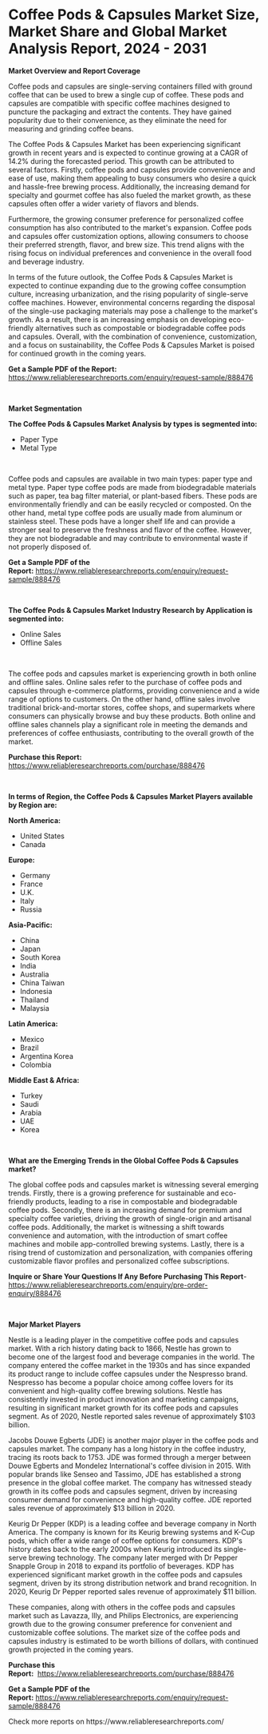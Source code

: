 <p><h1>Coffee Pods & Capsules Market Size, Market Share and Global Market Analysis Report, 2024 - 2031</h1></p><p><strong>Market Overview and Report Coverage</strong></p>
<p><p>Coffee pods and capsules are single-serving containers filled with ground coffee that can be used to brew a single cup of coffee. These pods and capsules are compatible with specific coffee machines designed to puncture the packaging and extract the contents. They have gained popularity due to their convenience, as they eliminate the need for measuring and grinding coffee beans.</p><p>The Coffee Pods & Capsules Market has been experiencing significant growth in recent years and is expected to continue growing at a CAGR of 14.2% during the forecasted period. This growth can be attributed to several factors. Firstly, coffee pods and capsules provide convenience and ease of use, making them appealing to busy consumers who desire a quick and hassle-free brewing process. Additionally, the increasing demand for specialty and gourmet coffee has also fueled the market growth, as these capsules often offer a wider variety of flavors and blends.</p><p>Furthermore, the growing consumer preference for personalized coffee consumption has also contributed to the market's expansion. Coffee pods and capsules offer customization options, allowing consumers to choose their preferred strength, flavor, and brew size. This trend aligns with the rising focus on individual preferences and convenience in the overall food and beverage industry.</p><p>In terms of the future outlook, the Coffee Pods & Capsules Market is expected to continue expanding due to the growing coffee consumption culture, increasing urbanization, and the rising popularity of single-serve coffee machines. However, environmental concerns regarding the disposal of the single-use packaging materials may pose a challenge to the market's growth. As a result, there is an increasing emphasis on developing eco-friendly alternatives such as compostable or biodegradable coffee pods and capsules. Overall, with the combination of convenience, customization, and a focus on sustainability, the Coffee Pods & Capsules Market is poised for continued growth in the coming years.</p></p>
<p><strong>Get a Sample PDF of the Report:</strong> <a href="https://www.reliableresearchreports.com/enquiry/request-sample/888476">https://www.reliableresearchreports.com/enquiry/request-sample/888476</a></p>
<p>&nbsp;</p>
<p><strong>Market Segmentation</strong></p>
<p><strong>The Coffee Pods & Capsules Market Analysis by types is segmented into:</strong></p>
<p><ul><li>Paper Type</li><li>Metal Type</li></ul></p>
<p>&nbsp;</p>
<p><p>Coffee pods and capsules are available in two main types: paper type and metal type. Paper type coffee pods are made from biodegradable materials such as paper, tea bag filter material, or plant-based fibers. These pods are environmentally friendly and can be easily recycled or composted. On the other hand, metal type coffee pods are usually made from aluminum or stainless steel. These pods have a longer shelf life and can provide a stronger seal to preserve the freshness and flavor of the coffee. However, they are not biodegradable and may contribute to environmental waste if not properly disposed of.</p></p>
<p><strong>Get a Sample PDF of the Report:</strong>&nbsp;<a href="https://www.reliableresearchreports.com/enquiry/request-sample/888476">https://www.reliableresearchreports.com/enquiry/request-sample/888476</a></p>
<p>&nbsp;</p>
<p><strong>The Coffee Pods & Capsules Market Industry Research by Application is segmented into:</strong></p>
<p><ul><li>Online Sales</li><li>Offline Sales</li></ul></p>
<p>&nbsp;</p>
<p><p>The coffee pods and capsules market is experiencing growth in both online and offline sales. Online sales refer to the purchase of coffee pods and capsules through e-commerce platforms, providing convenience and a wide range of options to customers. On the other hand, offline sales involve traditional brick-and-mortar stores, coffee shops, and supermarkets where consumers can physically browse and buy these products. Both online and offline sales channels play a significant role in meeting the demands and preferences of coffee enthusiasts, contributing to the overall growth of the market.</p></p>
<p><strong>Purchase this Report:</strong>&nbsp; <a href="https://www.reliableresearchreports.com/purchase/888476">https://www.reliableresearchreports.com/purchase/888476</a></p>
<p>&nbsp;</p>
<p><strong>In terms of Region, the Coffee Pods & Capsules Market Players available by Region are:</strong></p>
<p>
    <p> <strong> North America: </strong>
        <ul>
            <li>United States</li>
            <li>Canada</li>
        </ul>
        </p> 
    <p> <strong> Europe: </strong>
        <ul>
            <li>Germany</li>
            <li>France</li>
            <li>U.K.</li>
            <li>Italy</li>
            <li>Russia</li>
        </ul>
        </p> 
    <p> <strong> Asia-Pacific: </strong>
        <ul>
            <li>China</li>
            <li>Japan</li>
            <li>South Korea</li>
            <li>India</li>
            <li>Australia</li>
            <li>China Taiwan</li>
            <li>Indonesia</li>
            <li>Thailand</li>
            <li>Malaysia</li>
        </ul>
        </p> 
    <p> <strong> Latin America: </strong>
        <ul>
            <li>Mexico</li>
            <li>Brazil</li>
            <li>Argentina Korea</li>
            <li>Colombia</li>
        </ul>
        </p> 
    <p> <strong> Middle East & Africa: </strong>
        <ul>
            <li>Turkey</li>
            <li>Saudi</li>
            <li>Arabia</li>
            <li>UAE</li>
            <li>Korea</li>
        </ul>
    </p>
    </p>
<p>&nbsp;</p>
<p><strong>What are the Emerging Trends in the Global Coffee Pods & Capsules market?</strong></p>
<p><p>The global coffee pods and capsules market is witnessing several emerging trends. Firstly, there is a growing preference for sustainable and eco-friendly products, leading to a rise in compostable and biodegradable coffee pods. Secondly, there is an increasing demand for premium and specialty coffee varieties, driving the growth of single-origin and artisanal coffee pods. Additionally, the market is witnessing a shift towards convenience and automation, with the introduction of smart coffee machines and mobile app-controlled brewing systems. Lastly, there is a rising trend of customization and personalization, with companies offering customizable flavor profiles and personalized coffee subscriptions.</p></p>
<p><strong>Inquire or Share Your Questions If Any Before Purchasing This Report</strong>- <a href="https://www.reliableresearchreports.com/enquiry/pre-order-enquiry/888476">https://www.reliableresearchreports.com/enquiry/pre-order-enquiry/888476</a></p>
<p>&nbsp;</p>
<p><strong>Major Market Players</strong></p>
<p><p>Nestle is a leading player in the competitive coffee pods and capsules market. With a rich history dating back to 1866, Nestle has grown to become one of the largest food and beverage companies in the world. The company entered the coffee market in the 1930s and has since expanded its product range to include coffee capsules under the Nespresso brand. Nespresso has become a popular choice among coffee lovers for its convenient and high-quality coffee brewing solutions. Nestle has consistently invested in product innovation and marketing campaigns, resulting in significant market growth for its coffee pods and capsules segment. As of 2020, Nestle reported sales revenue of approximately $103 billion.</p><p>Jacobs Douwe Egberts (JDE) is another major player in the coffee pods and capsules market. The company has a long history in the coffee industry, tracing its roots back to 1753. JDE was formed through a merger between Douwe Egberts and Mondelez International's coffee division in 2015. With popular brands like Senseo and Tassimo, JDE has established a strong presence in the global coffee market. The company has witnessed steady growth in its coffee pods and capsules segment, driven by increasing consumer demand for convenience and high-quality coffee. JDE reported sales revenue of approximately $13 billion in 2020.</p><p>Keurig Dr Pepper (KDP) is a leading coffee and beverage company in North America. The company is known for its Keurig brewing systems and K-Cup pods, which offer a wide range of coffee options for consumers. KDP's history dates back to the early 2000s when Keurig introduced its single-serve brewing technology. The company later merged with Dr Pepper Snapple Group in 2018 to expand its portfolio of beverages. KDP has experienced significant market growth in the coffee pods and capsules segment, driven by its strong distribution network and brand recognition. In 2020, Keurig Dr Pepper reported sales revenue of approximately $11 billion.</p><p>These companies, along with others in the coffee pods and capsules market such as Lavazza, Illy, and Philips Electronics, are experiencing growth due to the growing consumer preference for convenient and customizable coffee solutions. The market size of the coffee pods and capsules industry is estimated to be worth billions of dollars, with continued growth projected in the coming years.</p></p>
<p><strong>Purchase this Report:</strong>&nbsp;&nbsp;<a href="https://www.reliableresearchreports.com/purchase/888476">https://www.reliableresearchreports.com/purchase/888476</a></p>
<p></p>
<p><strong>Get a Sample PDF of the Report:</strong>&nbsp;<a href="https://www.reliableresearchreports.com/enquiry/request-sample/888476">https://www.reliableresearchreports.com/enquiry/request-sample/888476</a></p>
<p>Check more reports on https://www.reliableresearchreports.com/</p>